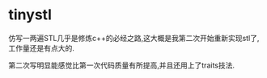 # tinystl
仿写一两遍STL几乎是修炼c++的必经之路,这大概是我第二次开始重新实现stl了,工作量还是有点大的.

第二次写明显能感觉比第一次代码质量有所提高,并且还用上了traits技法.
